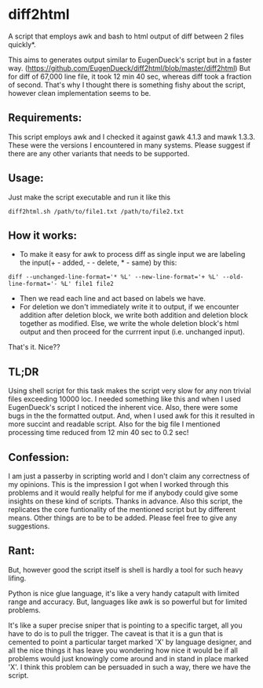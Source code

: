 # diff2html
A script that employs awk and bash to html output of diff between 2 files quickly*.

This aims to generates output similar to EugenDueck's script but in a faster way. (https://github.com/EugenDueck/diff2html/blob/master/diff2html)
But for diff of 67,000 line file, it took 12 min 40 sec, whereas diff took a fraction of second. That's why I thought there is something fishy about the script, however clean implementation seems to be.

## Requirements:
This script employs awk and I checked it against gawk 4.1.3 and mawk 1.3.3. These were the versions I encountered in many systems. Please suggest if there are any other variants that needs to be supported.

## Usage:
Just make the script executable and run it like this
```
diff2html.sh /path/to/file1.txt /path/to/file2.txt
```

## How it works:
* To make it easy for awk to process diff as single input we are labeling the input(+ - added, - - delete, * - same) by this:
 ```
 diff --unchanged-line-format='* %L' --new-line-format='+ %L' --old-line-format='- %L' file1 file2
 ```
* Then we read each line and act based on labels we have.
* For deletion we don't immediately write it to output, if we encounter addition after deletion block, we write both addition and deletion block together as modified. Else, we write the whole deletion block's html output and then proceed for the currrent input (i.e. unchanged input).

That's it. Nice??


## TL;DR
Using shell script for this task makes the script very slow for any non trivial files exceeding 10000 loc. I needed something like this and when I used EugenDueck's script I noticed the inherent vice.  Also, there were some bugs in the the formatted output. And, when I used awk for this it resulted in more succint and readable script. Also for the big file I mentioned processing time reduced from 12 min 40 sec to 0.2 sec!

## Confession:
I am just a passerby in scripting world and I don't claim any correctness of my opinions. This is the impression I got when I worked through this problems and it would really helpful for me if anybody could give some insights on these kind of scripts. Thanks in advance.
Also this script, the replicates the core funtionality of the mentioned script but by different means. Other things are to be to be added. Please feel free to give any suggestions.

## Rant:
But, however good the script itself is shell is hardly a tool for such heavy lifing. 

Python is nice glue language, it's like a very handy catapult with limited range and accuracy. But, languages like awk is so powerful but for limited problems.

It's like a super precise sniper that is pointing to a specific target, all you have to do is to pull the trigger. The caveat is that it is a gun that is cemented to point a particular target marked 'X' by language designer, and all the nice things it has leave you wondering how nice it would be if all problems would just knowingly come around and in stand in place marked 'X'. I think this problem can be persuaded in such a way, there we have the script.
